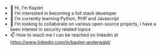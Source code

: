 - 👋 Hi, I’m Kaylen
- 👀 I’m interested in becoming a full stack developer
- 🌱 I’m currently learning Python, PHP and Javascript
- 💞️ I’m looking to collaborate on various open-source projects, I have a keen interest in security related topics
- 📫 How to reach me I can be reached on linkedin at https://www.linkedin.com/in/kaylen-anderwald/

<!---
Kaeyl/Kaeyl is a ✨ special ✨ repository because its `README.md` (this file) appears on your GitHub profile.
You can click the Preview link to take a look at your changes.
--->
